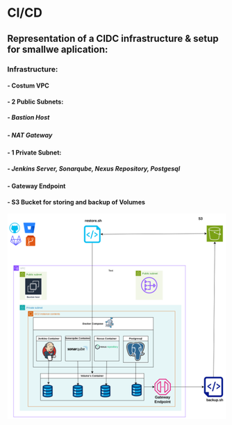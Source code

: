 # CI/CD
## Representation of a CIDC infrastructure & setup for smallwe aplication:
### Infrastructure:
#### - Costum VPC
#### - 2 Public Subnets:
  ##### - Bastion Host
#####     - NAT Gateway
#### - 1 Private Subnet:
#####     - Jenkins Server, Sonarqube, Nexus Repository, Postgesql
#### - Gateway Endpoint
####  - S3 Bucket for storing and backup of Volumes 

![alt text](https://github.com/dev126712/cicd/blob/2d79805398c75877537e3484ff48f43334716e04/cicd.png)
